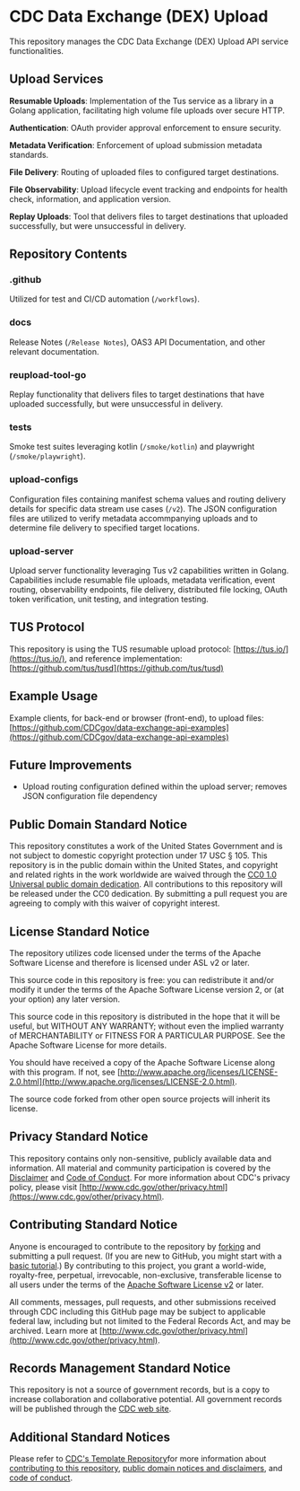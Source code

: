 # CDC Data Exchange (DEX) Upload

This repository manages the CDC Data Exchange (DEX) Upload API service functionalities. 


## Upload Services

**Resumable Uploads**: Implementation of the Tus service as a library in a Golang application, facilitating high volume file uploads over secure HTTP. 

**Authentication**: OAuth provider approval enforcement to ensure security.

**Metadata Verification**: Enforcement of upload submission metadata standards.

**File Delivery**: Routing of uploaded files to configured target destinations.

**File Observability**: Upload lifecycle event tracking and endpoints for health check, information, and application version. 

**Replay Uploads**: Tool that delivers files to target destinations that uploaded successfully, but were unsuccessful in delivery.


## Repository Contents


### .github

Utilized for test and CI/CD automation (`/workflows`).


### docs

Release Notes (`/Release Notes`), OAS3 API Documentation, and other relevant documentation.


### reupload-tool-go

Replay functionality that delivers files to target destinations that have uploaded successfully, but were unsuccessful in delivery.


### tests

Smoke test suites leveraging kotlin (`/smoke/kotlin`) and playwright (`/smoke/playwright`).

### upload-configs

Configuration files containing manifest schema values and routing delivery details for specific data stream use cases (`/v2`). The JSON configuration files are utilized to verify metadata accommpanying uploads and to determine file delivery to specified target locations.


### upload-server

Upload server functionality leveraging Tus v2 capabilities written in Golang. Capabilities include resumable file uploads, metadata verification, event routing, observability endpoints, file delivery, distributed file locking, OAuth token verification, unit testing, and integration testing.

## TUS Protocol

This repository is using the TUS resumable upload protocol: [https://tus.io/](https://tus.io/), and reference implementation: [https://github.com/tus/tusd](https://github.com/tus/tusd)


## Example Usage

Example clients, for back-end or browser (front-end), to upload files: [https://github.com/CDCgov/data-exchange-api-examples](https://github.com/CDCgov/data-exchange-api-examples)


## Future Improvements

- Upload routing configuration defined within the upload server; removes JSON configuration file dependency


## Public Domain Standard Notice

This repository constitutes a work of the United States Government and is not subject to domestic copyright protection under 17 USC § 105. This repository is in the public domain within the United States, and copyright and related rights in the work worldwide are waived through the [CC0 1.0 Universal public domain dedication](https://creativecommons.org/publicdomain/zero/1.0/). All contributions to this repository will be released under the CC0 dedication. By submitting a pull request you are agreeing to comply with this waiver of copyright interest.


## License Standard Notice

The repository utilizes code licensed under the terms of the Apache Software License and therefore is licensed under ASL v2 or later. <br/>

This source code in this repository is free: you can redistribute it and/or modify it under the terms of the Apache Software License version 2, or (at your option) any later version. <br/>

This source code in this repository is distributed in the hope that it will be useful, but WITHOUT ANY WARRANTY; without even the implied warranty of MERCHANTABILITY or FITNESS FOR A PARTICULAR PURPOSE. See the Apache Software License for more details. <br/>

You should have received a copy of the Apache Software License along with this program. If not, see [http://www.apache.org/licenses/LICENSE-2.0.html](http://www.apache.org/licenses/LICENSE-2.0.html). <br/>

The source code forked from other open source projects will inherit its license.


## Privacy Standard Notice

This repository contains only non-sensitive, publicly available data and information. All material and community participation is covered by the [Disclaimer](https://github.com/CDCgov/template/blob/master/DISCLAIMER.md) and [Code of Conduct](https://github.com/CDCgov/template/blob/mastercode-of-conduct.md). For more information about CDC's privacy policy, please visit [http://www.cdc.gov/other/privacy.html](https://www.cdc.gov/other/privacy.html).


## Contributing Standard Notice

Anyone is encouraged to contribute to the repository by [forking](https://help.github.com/articles/fork-a-repo) and submitting a pull request. (If you are new to GitHub, you might start with a [basic tutorial](https://help.github.com/articles/set-up-git).) By contributing to this project, you grant a world-wide, royalty-free, perpetual, irrevocable, non-exclusive, transferable license to all users under the terms of the [Apache Software License v2](http://www.apache.org/licenses/LICENSE-2.0.html) or later. <br/>

All comments, messages, pull requests, and other submissions received through CDC including this GitHub page may be subject to applicable federal law, including but not limited to the Federal Records Act, and may be archived. Learn more at [http://www.cdc.gov/other/privacy.html](http://www.cdc.gov/other/privacy.html).


## Records Management Standard Notice

This repository is not a source of government records, but is a copy to increase collaboration and collaborative potential. All government records will be published through the [CDC web site](http://www.cdc.gov).


## Additional Standard Notices

Please refer to [CDC's Template Repository](https://github.com/CDCgov/template)for more information about [contributing to this repository](https://github.com/CDCgov/template/blob/master/CONTRIBUTING.md), [public domain notices and disclaimers](https://github.com/CDCgov/template/blob/master/DISCLAIMER.md), and [code of conduct](https://github.com/CDCgov/template/blob/master/code-of-conduct.md).